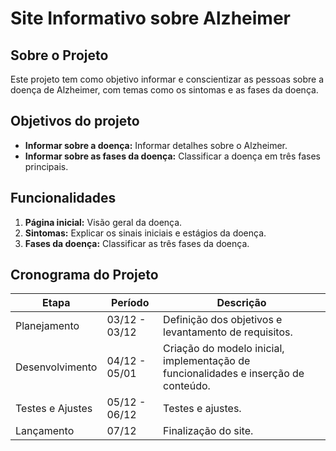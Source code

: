 # Site Informativo sobre Alzheimer  

## Sobre o Projeto  
Este projeto tem como objetivo informar e conscientizar as pessoas sobre a doença de Alzheimer, com temas como os sintomas e as fases da doença.  

## Objetivos do projeto
- **Informar sobre a doença:** Informar detalhes sobre o Alzheimer.  
- **Informar sobre as fases da doença:** Classificar a doença em três fases principais.

## Funcionalidades  
1. **Página inicial:** Visão geral da doença.  
2. **Sintomas:** Explicar os sinais iniciais e estágios da doença.  
3. **Fases da doença:** Classificar as três fases da doença.

## Cronograma do Projeto  
| Etapa              | Período       | Descrição                                                                           |
|--------------------|---------------|-------------------------------------------------------------------------------------|
| Planejamento       | 03/12 - 03/12 | Definição dos objetivos e levantamento de requisitos.                               |
| Desenvolvimento    | 04/12 - 05/01 | Criação do modelo inicial, implementação de funcionalidades e inserção de conteúdo. |
| Testes e Ajustes   | 05/12 - 06/12 | Testes e ajustes.                                                                   |
| Lançamento         | 07/12         | Finalização do site.                                                                |